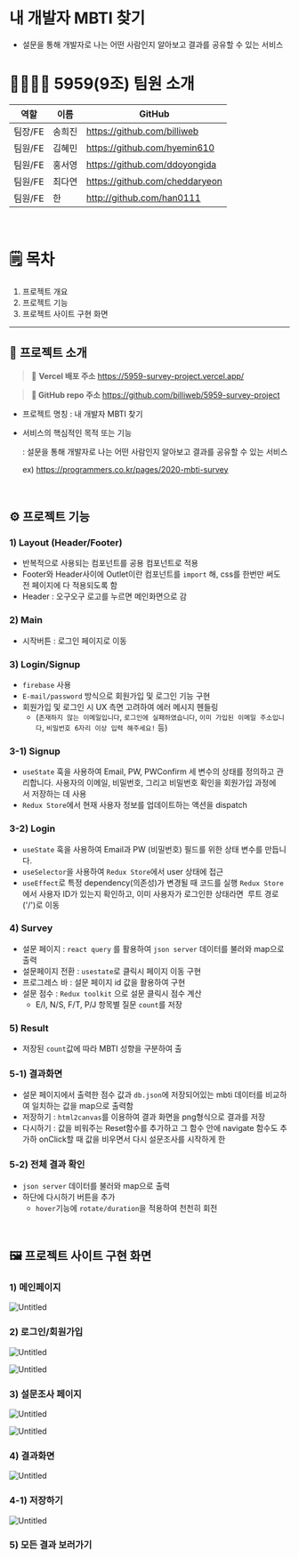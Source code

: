 # 내 개발자 MBTI 찾기
- 설문을 통해 개발자로 나는 어떤 사람인지 알아보고 결과를 공유할 수 있는 서비스

# 👩‍👩‍👧‍👧 5959(9조) 팀원 소개
역할|이름|GitHub|
---|---|---|
팀장/FE|송희진|https://github.com/billiweb|
팀원/FE|김혜민|https://github.com/hyemin610|
팀원/FE|홍서영|https://github.com/ddoyongida|
팀원/FE|최다연|https://github.com/cheddaryeon|
팀원/FE|한|http://github.com/han0111|

<br />

# 🗒️ 목차
1. 프로젝트 개요
2. 프로젝트 기능
3. 프로젝트 사이트 구현 화면

---

## 📒 프로젝트 소개
> 📌 **Vercel 배포 주소**  https://5959-survey-project.vercel.app/
> 

> **📌 GitHub repo 주소** https://github.com/billiweb/5959-survey-project
>

- 프로젝트 명칭 : 내 개발자 MBTI 찾기
- 서비스의 핵심적인 목적 또는 기능
    
    : 설문을 통해 개발자로 나는 어떤 사람인지 알아보고 결과를 공유할 수 있는 서비스
    
    ex) https://programmers.co.kr/pages/2020-mbti-survey

<br />

## ⚙️ 프로젝트 기능

### 1) Layout (Header/Footer)

- 반복적으로 사용되는 컴포넌트를 공용 컴포넌트로 적용
- Footer와 Header사이에 Outlet이란 컴포넌트를 `import` 해,
 css를 한번만 써도 전 페이지에 다 적용되도록 함
- Header : 오구오구 로고를 누르면 메인화면으로 감

### 2) Main

- 시작버튼 : 로그인 페이지로 이동

### 3) Login/Signup

- `firebase` 사용
- `E-mail/password` 방식으로 회원가입 및 로그인 기능 구현
- 회원가입 및 로그인 시 UX 측면 고려하여 에러 메시지 헨들링
    - (`존재하지 않는 이메일입니다`, `로그인에 실패하였습니다`, `이미 가입된 이메일 주소입니다`, `비밀번호 6자리 이상 입력 해주세요!` 등)

### 3-1) Signup

- `useState` 훅을 사용하여 Email, PW, PWConfirm 세 변수의 상태를 정의하고 관리합니다. 사용자의 이메일, 비밀번호, 그리고 비밀번호 확인을 회원가입 과정에서 저장하는 데 사용
- `Redux Store`에서 현재 사용자 정보를 업데이트하는 액션을 dispatch

### 3-2) Login

- `useState` 훅을 사용하여 Email과 PW (비밀번호) 필드를 위한 상태 변수를 만듭니다.
- `useSelector`을 사용하여 `Redux Store`에서 user 상태에 접근
- `useEffect`로 특정 dependency(의존성)가 변경될 때 코드를 실행
`Redux Store`에서 사용자 ID가 있는지 확인하고, 이미 사용자가 로그인한 상태라면  루트 경로('/')로 이동

### 4) Survey

- 설문 페이지 : `react query` 를 활용하여 `json server` 데이터를 불러와 map으로 출력
- 설문페이지 전환 : `usestate`로 클릭시 페이지 이동 구현
- 프로그레스 바 : 설문 페이지 id 값을 활용하여 구현
- 설문 점수 : `Redux toolkit` 으로 설문 클릭시 점수 계산
    - E/I, N/S, F/T, P/J 항목별 질문 `count`를 저장

### 5) Result

- 저장된 `count`값에 따라 MBTI 성향을 구분하여 출

### 5-1) 결과화면

- 설문 페이지에서 출력한 점수 값과 `db.json`에 저장되어있는 mbti 데이터를 비교하여 일치하는 값을 map으로 출력함
- 저장하기 : `html2canvas`를 이용하여  결과 화면을 png형식으로 결과를 저장
- 다시하기 : 값을 비워주는 Reset함수를 추가하고 그 함수 안에 navigate 함수도 추가하 onClick할 때 값을 비우면서 다시 설문조사를 시작하게 한

### 5-2) 전체 결과 확인

- `json server` 데이터를 불러와 map으로 출력
- 하단에 다시하기 버튼을 추가
    - `hover`기능에 `rotate/duration`을 적용하여 천천히 회전

<br />

## 🖼️ 프로젝트 사이트 구현 화면

### 1) 메인페이지

![Untitled](https://s3-us-west-2.amazonaws.com/secure.notion-static.com/ecac341a-dda3-4468-be2c-5f9bd8a366ee/Untitled.png)

### 2) 로그인/회원가입

![Untitled](https://s3-us-west-2.amazonaws.com/secure.notion-static.com/5645bad9-e468-40e9-956c-9f94fcb7e03c/Untitled.png)

![Untitled](https://s3-us-west-2.amazonaws.com/secure.notion-static.com/852bb9cc-2367-46a9-9040-b0e8c51a862f/Untitled.png)

### 3) 설문조사 페이지

![Untitled](https://s3-us-west-2.amazonaws.com/secure.notion-static.com/d6e59782-91cf-4b97-b276-ac5894a99b1e/Untitled.png)

![Untitled](https://s3-us-west-2.amazonaws.com/secure.notion-static.com/78392d03-7f12-427c-8add-daf7c86ea03f/Untitled.png)

### 4) 결과화면

![Untitled](https://s3-us-west-2.amazonaws.com/secure.notion-static.com/e6bab606-43a8-4663-aacb-7a7ba60946af/Untitled.png)

### 4-1) 저장하기

![Untitled](https://s3-us-west-2.amazonaws.com/secure.notion-static.com/947f6d9c-b3ca-47de-acb8-fdbaf2152c42/Untitled.png)

### 5) 모든 결과 보러가기
